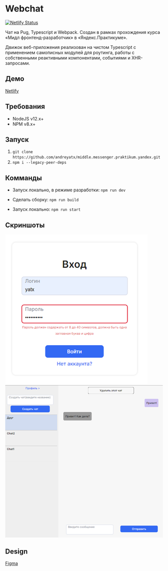 # Webchat

[![Netlify Status](https://api.netlify.com/api/v1/badges/0ee280e4-cd97-4563-859c-6d4488f7508a/deploy-status)](https://app.netlify.com/sites/yatxwebchat/deploys)

Чат на Pug, Typescript и Webpack. Создан в рамках прохождения курса «Мидл фронтенд-разработчик» в «Яндекс.Практикуме».

Движок веб-приложения реализован на чистом Typescript с применением самописных модулей для роутинга, работы с собственными реактивными компонентами, событиями и XHR-запросами. 

## Демо

[Netlify](https://yatxwebchat.netlify.app/)

## Требования

- NodeJS v12.x+
- NPM v8.x+

## Запуск

1. `git clone https://github.com/andreyatx/middle.messenger.praktikum.yandex.git`
2. `npm i --legacy-peer-deps`

## Комманды

- Запуск локально, в режиме разработки:
  `npm run dev`

- Сделать сборку:
  `npm run build`

- Запуск локально:
  `npm run start`

## Скриншоты

![signin.png](./src/assets/img/signin_screen.png)
![signin.png](./src/assets/img/chats_screen.png)

## Design

[Figma](https://www.figma.com/file/jF5fFFzgGOxQeB4CmKWTiE/Chat_external_link?node-id=0%3A1)
